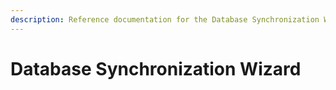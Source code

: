 ```yaml
---
description: Reference documentation for the Database Synchronization Wizard
---
```


# Database Synchronization Wizard

